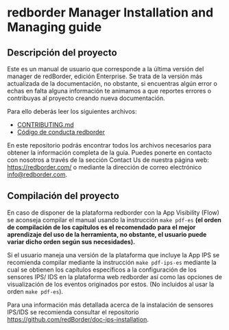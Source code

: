 # redborder Manager Installation and Managing guide

## Descripción del proyecto

Este es un manual de usuario que corresponde a la última versión del manager de redBorder, edición Enterprise. Se trata de la versión más actualizada de la documentación, no obstante, si encuentras algún error o echas en falta alguna información te animamos a que reportes errores o contribuyas al proyecto creando nueva documentación.

Para ello deberás leer los siguientes archivos:

+ [CONTRIBUTING.md](CONTRIBUTING.md)
+ [Código de conducta redborder](codigo_conducta.md)

En este repositorio podrás encontrar todos los archivos necesarios para obtener la información completa de la guía. Puedes ponerte en contacto con nosotros a través de la sección Contact Us de nuestra página web: https://redborder.com/ o mediante la dirección de correo electrónico info@redborder.com.

## Compilación del proyecto

En caso de disponer de la plataforma redborder con la App Visibility (Flow) se aconseja compilar el manual usando la instrucción `make pdf-es` **(el orden de compilación de los capítulos es el recomendado para el mejor aprendizaje del uso de la herramienta, no obstante, el usuario puede variar dicho orden según sus necesidades).** 

Si el usuario maneja una versión de la plataforma que incluye la App IPS se recomienda compilar mediante la instrucción `make pdf-ips-es` mediante la cual se obtienen los capítulos específicos a la configuración de los sensores IPS/ IDS en la plataforma web redborder así como las opciones de visualización de los eventos originados por estos. (No incluidos al usar la orden `make pdf-es`).


Para una información más detallada acerca de la instalación de sensores IPS/IDS se recomienda consultar el repositorio https://github.com/redBorder/doc-ips-installation.
